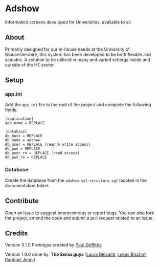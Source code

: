 # Adshow
Information screens developed for Universities, available to all.

## About
Primarily designed for our in-house needs at the University of Gloucestershire, this system has been developed to be both flexible and scalable.  A solution to be utilised in many and varied settings inside and outside of the HE sector.

## Setup

### app.ini
Add the `app.ini` file to the root of the project and complete the following fields: 
```
[application]
app_name = REPLACE

[database]
db_host = REPLACE
db_name = adshow
db_user = REPLACE (read & write access)
db_pwd = REPLACE
db_user_ro = REPLACE (read access)
db_pwd_ro = REPLACE
```

### Database
Create the database from the `adshow-sql-structure.sql` located in the documentation folder.

## Contribute
Open an issue to suggest improvements or report bugs.  You can also fork the project, amend the code and submit a pull request related to an issue.

## Credits
Version 0.1.0 Prototype created by [Paul Griffiths](https://github.com/alleycat58uk)

Version 1.0.0 done by: **The Swiss guys** ([Laura Belsanti](https://github.com/lbelsanti), [Lukas Bischof](https://github.com/lukasbischof), [Raphael Jenni](https://github.com/RaphaelJenni))
